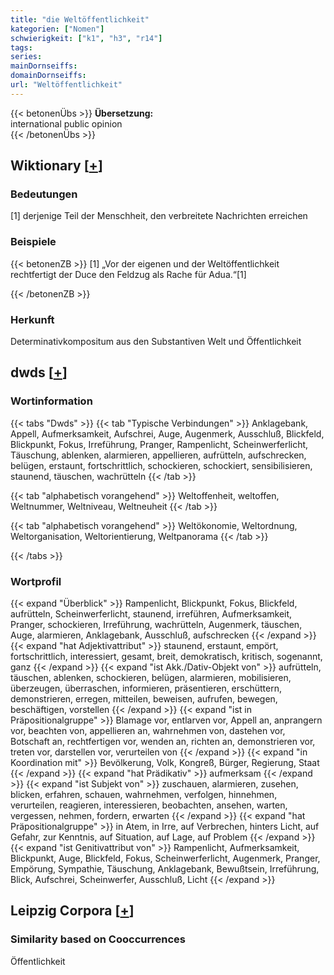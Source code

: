 ```yaml
---
title: "die Weltöffentlichkeit"
kategorien: ["Nomen"]
schwierigkeit: ["k1", "h3", "r14"]
tags:
series:
mainDornseiffs:
domainDornseiffs:
url: "Weltöffentlichkeit"
---
```


{{< betonenÜbs >}}
**Übersetzung:**  
international public opinion  
{{< /betonenÜbs >}}

## Wiktionary [[+](https://de.wiktionary.org/wiki/Weltöffentlichkeit)]

### Bedeutungen
[1] derjenige Teil der Menschheit, den verbreitete Nachrichten erreichen  

### Beispiele
{{< betonenZB >}}
[1] „Vor der eigenen und der Weltöffentlichkeit rechtfertigt der Duce den Feldzug als Rache für Adua.“[1]  

{{< /betonenZB >}}
### Herkunft
Determinativkompositum aus den Substantiven Welt und Öffentlichkeit  



## dwds [[+](https://www.dwds.de/wb/Weltöffentlichkeit)]

### Wortinformation
{{< tabs "Dwds" >}}
{{< tab "Typische Verbindungen" >}}
Anklagebank, Appell, Aufmerksamkeit, Aufschrei, Auge, Augenmerk, Ausschluß, Blickfeld, Blickpunkt, Fokus, Irreführung, Pranger, Rampenlicht, Scheinwerferlicht, Täuschung, ablenken, alarmieren, appellieren, aufrütteln, aufschrecken, belügen, erstaunt, fortschrittlich, schockieren, schockiert, sensibilisieren, staunend, täuschen, wachrütteln
{{< /tab >}}

{{< tab "alphabetisch vorangehend" >}}
Weltoffenheit, weltoffen, Weltnummer, Weltniveau, Weltneuheit
{{< /tab >}}

{{< tab "alphabetisch vorangehend" >}}
Weltökonomie, Weltordnung, Weltorganisation, Weltorientierung, Weltpanorama
{{< /tab >}}

{{< /tabs >}}

### Wortprofil
{{< expand "Überblick" >}} Rampenlicht, Blickpunkt, Fokus, Blickfeld, aufrütteln, Scheinwerferlicht, staunend, irreführen, Aufmerksamkeit, Pranger, schockieren, Irreführung, wachrütteln, Augenmerk, täuschen, Auge, alarmieren, Anklagebank, Ausschluß, aufschrecken {{< /expand >}}
{{< expand "hat Adjektivattribut" >}} staunend, erstaunt, empört, fortschrittlich, interessiert, gesamt, breit, demokratisch, kritisch, sogenannt, ganz {{< /expand >}}
{{< expand "ist Akk./Dativ-Objekt von" >}} aufrütteln, täuschen, ablenken, schockieren, belügen, alarmieren, mobilisieren, überzeugen, überraschen, informieren, präsentieren, erschüttern, demonstrieren, erregen, mitteilen, beweisen, aufrufen, bewegen, beschäftigen, vorstellen {{< /expand >}}
{{< expand "ist in Präpositionalgruppe" >}} Blamage vor, entlarven vor, Appell an, anprangern vor, beachten von, appellieren an, wahrnehmen von, dastehen vor, Botschaft an, rechtfertigen vor, wenden an, richten an, demonstrieren vor, treten vor, darstellen vor, verurteilen von {{< /expand >}}
{{< expand "in Koordination mit" >}} Bevölkerung, Volk, Kongreß, Bürger, Regierung, Staat {{< /expand >}}
{{< expand "hat Prädikativ" >}} aufmerksam {{< /expand >}}
{{< expand "ist Subjekt von" >}} zuschauen, alarmieren, zusehen, blicken, erfahren, schauen, wahrnehmen, verfolgen, hinnehmen, verurteilen, reagieren, interessieren, beobachten, ansehen, warten, vergessen, nehmen, fordern, erwarten {{< /expand >}}
{{< expand "hat Präpositionalgruppe" >}} in Atem, in Irre, auf Verbrechen, hinters Licht, auf Gefahr, zur Kenntnis, auf Situation, auf Lage, auf Problem {{< /expand >}}
{{< expand "ist Genitivattribut von" >}} Rampenlicht, Aufmerksamkeit, Blickpunkt, Auge, Blickfeld, Fokus, Scheinwerferlicht, Augenmerk, Pranger, Empörung, Sympathie, Täuschung, Anklagebank, Bewußtsein, Irreführung, Blick, Aufschrei, Scheinwerfer, Ausschluß, Licht {{< /expand >}}

## Leipzig Corpora [[+](https://corpora.uni-leipzig.de/en/res?word=Weltöffentlichkeit&corpusId=deu_newscrawl-public_2018)]


### Similarity based on Cooccurrences
Öffentlichkeit

